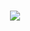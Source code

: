 <p align="center">
  <br />
  <a href="https://meeplabsdev.github.io">
    <img src="https://github-stats-jm4rgfhzk-jeet.vercel.app/api?username=meeplabsdev&cc=22272e&tc=37BCF6&ic=fff&bc=0000">
  </a>
</p>
